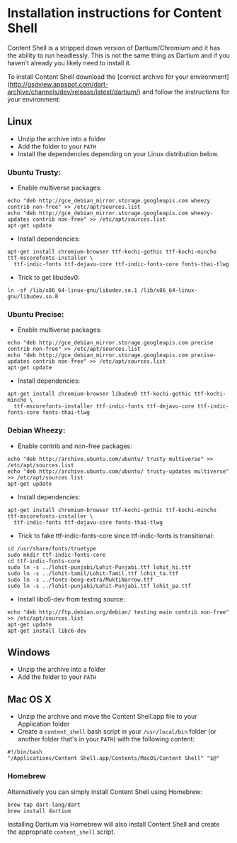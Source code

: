 # Installation instructions for Content Shell

Content Shell is a stripped down version of Dartium/Chromium and it has the
ability to run headlessly. This is not the same thing as Dartium and if you
haven't already you likely need to install it.

To install Content Shell download the [correct archive for your environment]
(http://gsdview.appspot.com/dart-archive/channels/dev/release/latest/dartium/)
and follow the instructions for your environment:

## Linux

 - Unzip the archive into a folder
 - Add the folder to your `PATH`
 - Install the dependencies depending on your Linux distribution below.

### Ubuntu Trusty:

 - Enable multiverse packages:
 
```
echo "deb http://gce_debian_mirror.storage.googleapis.com wheezy contrib non-free" >> /etc/apt/sources.list
echo "deb http://gce_debian_mirror.storage.googleapis.com wheezy-updates contrib non-free" >> /etc/apt/sources.list
apt-get update
```

 - Install dependencies:
 
```
apt-get install chromium-browser ttf-kochi-gothic ttf-kochi-mincho ttf-mscorefonts-installer \
  ttf-indic-fonts ttf-dejavu-core ttf-indic-fonts-core fonts-thai-tlwg
```

 - Trick to get libudev0:

```
ln -sf /lib/x86_64-linux-gnu/libudev.so.1 /lib/x86_64-linux-gnu/libudev.so.0
```

### Ubuntu Precise:

 - Enable multiverse packages:
 
```
echo "deb http://gce_debian_mirror.storage.googleapis.com precise contrib non-free" >> /etc/apt/sources.list
echo "deb http://gce_debian_mirror.storage.googleapis.com precise-updates contrib non-free" >> /etc/apt/sources.list
apt-get update
```

 - Install dependencies:
 
```
apt-get install chromium-browser libudev0 ttf-kochi-gothic ttf-kochi-mincho \
  ttf-mscorefonts-installer ttf-indic-fonts ttf-dejavu-core ttf-indic-fonts-core fonts-thai-tlwg
```

### Debian Wheezy:

 - Enable contrib and non-free packages:
 
```
echo "deb http://archive.ubuntu.com/ubuntu/ trusty multiverse" >> /etc/apt/sources.list
echo "deb http://archive.ubuntu.com/ubuntu/ trusty-updates multiverse" >> /etc/apt/sources.list
apt-get update
```

 - Install dependencies:
 
```
apt-get install chromium-browser ttf-kochi-gothic ttf-kochi-mincho ttf-mscorefonts-installer \
  ttf-indic-fonts ttf-dejavu-core fonts-thai-tlwg
```

 - Trick to fake ttf-indic-fonts-core since ttf-indic-fonts is transitional:
 
```
cd /usr/share/fonts/truetype
sudo mkdir ttf-indic-fonts-core
cd ttf-indic-fonts-core
sudo ln -s ../lohit-punjabi/Lohit-Punjabi.ttf lohit_hi.ttf
sudo ln -s ../lohit-tamil/Lohit-Tamil.ttf lohit_ta.ttf
sudo ln -s ../fonts-beng-extra/MuktiNarrow.ttf
sudo ln -s ../lohit-punjabi/Lohit-Punjabi.ttf lohit_pa.ttf
```

 - Install libc6-dev from testing source:
 
```
echo "deb http://ftp.debian.org/debian/ testing main contrib non-free" >> /etc/apt/sources.list
apt-get update
apt-get install libc6-dev
```

## Windows

 - Unzip the archive into a folder
 - Add the folder to your `PATH`

## Mac OS X

 - Unzip the archive and move the Content Shell.app file to your Application
   folder
 - Create a `content_shell` bash script in your `/usr/local/bin` folder (or
   another folder that's in your `PATH`) with the following content:
```
#!/bin/bash
"/Applications/Content Shell.app/Contents/MacOS/Content Shell" "$@"
```
### Homebrew

Alternatively you can simply install Content Shell using Homebrew:

    brew tap dart-lang/dart
    brew install dartium

Installing Dartium via Homebrew will also install Content Shell and create the
appropriate `content_shell` script.
